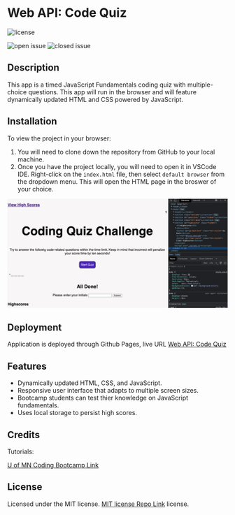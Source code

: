 # Web API: Code Quiz

![license](https://img.shields.io/github/license/westgards/web-api-code-quiz)

![open issue](https://img.shields.io/github/issues-raw/westgards/web-api-code-quiz)
![closed issue](https://img.shields.io/github/issues-closed-raw/westgards/web-api-code-quiz)

## Description

This app is a timed JavaScript Fundamentals coding quiz with multiple-choice questions. This app will run in the browser and will feature dynamically updated HTML and CSS powered by JavaScript.

## Installation
To view the project in your browser:
1. You will need to clone down the repository from GitHub to your local machine. 
2. Once you have the project locally, you will need to open it in VSCode IDE. Right-click on the `index.html` file, then select `default browser` from the dropdown menu. This will open the HTML page in the broswer of your choice.

![Chrome's dev tools](./src/app/assets/images/webapi.png)

## Deployment

Application is deployed through Github Pages, live URL [Web API: Code Quiz](https://westgards.github.io/web-api-code-quiz/src/app/)

## Features
- Dynamically updated HTML, CSS, and JavaScript.
- Responsive user interface that adapts to multiple screen sizes.
- Bootcamp students can test thier knowledge on JavaScript fundamentals.
- Uses local storage to persist high scores.

## Credits

Tutorials:

[U of MN Coding Bootcamp Link](https://github.com/coding-boot-camp)

## License

Licensed under the MIT license. [MIT license Repo Link](https://github.com/westgards/web-api-code-quiz/blob/main/LICENSE) license.
